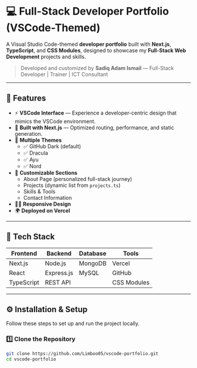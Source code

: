 # 💻 Full-Stack Developer Portfolio (VSCode-Themed)

A Visual Studio Code-themed **developer portfolio** built with **Next.js**, **TypeScript**, and **CSS Modules**, designed to showcase my **Full-Stack Web Development** projects and skills.

> Developed and customized by **Sadiq Adam Ismail** — Full-Stack Developer | Trainer | ICT Consultant

---

## 🚀 Features

- ⚡ **VSCode Interface** — Experience a developer-centric design that mimics the VSCode environment.
- 🧠 **Built with Next.js** — Optimized routing, performance, and static generation.
- 🎨 **Multiple Themes**
  - ✅ GitHub Dark (default)
  - ✅ Dracula
  - ✅ Ayu
  - ✅ Nord
- 🧩 **Customizable Sections**
  - About Page (personalized full-stack journey)
  - Projects (dynamic list from `projects.ts`)
  - Skills & Tools
  - Contact Information
- 🧑‍💻 **Responsive Design**
- 🌍 **Deployed on Vercel**

---

## 🧱 Tech Stack

| Frontend | Backend | Database | Tools |
|-----------|----------|-----------|--------|
| Next.js | Node.js | MongoDB | Vercel |
| React | Express.js | MySQL | GitHub |
| TypeScript | REST API |  | CSS Modules |

---

## ⚙️ Installation & Setup

Follow these steps to set up and run the project locally.

### 1️⃣ Clone the Repository

```bash
git clone https://github.com/Limboo05/vscode-portfolio.git
cd vscode-portfolio
